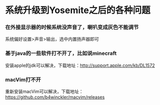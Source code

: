 系统升级到Yosemite之后的各种问题
================================

### 在外接显示器的时候系统没声音了，喇叭变成灰色不能调节

系统偏好设置>声音>输出，选中内置扬声器即可

### 基于java的一些软件打不开了，比如说minecraft

安装apple的jdk可以解决，下载地址：http://support.apple.com/kb/DL1572

### macVim打不开

重新安装macVim可以解决，下载地址：https://github.com/b4winckler/macvim/releases
